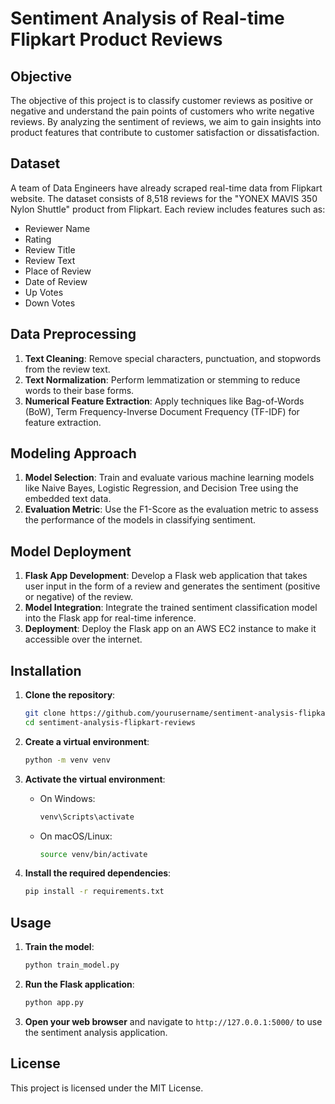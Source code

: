 # Sentiment Analysis of Real-time Flipkart Product Reviews

## Objective

The objective of this project is to classify customer reviews as positive or negative and understand the pain points of customers who write negative reviews. By analyzing the sentiment of reviews, we aim to gain insights into product features that contribute to customer satisfaction or dissatisfaction.

## Dataset

A team of Data Engineers have already scraped real-time data from Flipkart website. The dataset consists of 8,518 reviews for the "YONEX MAVIS 350 Nylon Shuttle" product from Flipkart. Each review includes features such as:

- Reviewer Name
- Rating
- Review Title
- Review Text
- Place of Review
- Date of Review
- Up Votes
- Down Votes

## Data Preprocessing

1. **Text Cleaning**: Remove special characters, punctuation, and stopwords from the review text.
2. **Text Normalization**: Perform lemmatization or stemming to reduce words to their base forms.
3. **Numerical Feature Extraction**: Apply techniques like Bag-of-Words (BoW), Term Frequency-Inverse Document Frequency (TF-IDF) for feature extraction.

## Modeling Approach

1. **Model Selection**: Train and evaluate various machine learning models like Naive Bayes, Logistic Regression, and Decision Tree using the embedded text data.
2. **Evaluation Metric**: Use the F1-Score as the evaluation metric to assess the performance of the models in classifying sentiment.

## Model Deployment

1. **Flask App Development**: Develop a Flask web application that takes user input in the form of a review and generates the sentiment (positive or negative) of the review.
2. **Model Integration**: Integrate the trained sentiment classification model into the Flask app for real-time inference.
3. **Deployment**: Deploy the Flask app on an AWS EC2 instance to make it accessible over the internet.

## Installation

1. **Clone the repository**:
    ```sh
    git clone https://github.com/yourusername/sentiment-analysis-flipkart-reviews.git
    cd sentiment-analysis-flipkart-reviews
    ```

2. **Create a virtual environment**:
    ```sh
    python -m venv venv
    ```

3. **Activate the virtual environment**:
    - On Windows:
        ```sh
        venv\Scripts\activate
        ```
    - On macOS/Linux:
        ```sh
        source venv/bin/activate
        ```

4. **Install the required dependencies**:
    ```sh
    pip install -r requirements.txt
    ```

## Usage

1. **Train the model**: 
    ```sh
    python train_model.py
    ```

2. **Run the Flask application**:
    ```sh
    python app.py
    ```

3. **Open your web browser** and navigate to `http://127.0.0.1:5000/` to use the sentiment analysis application.


## License

This project is licensed under the MIT License.




